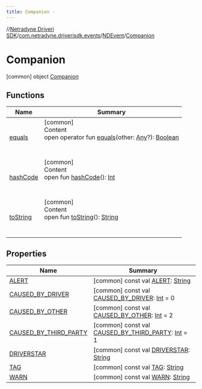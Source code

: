 ```yaml
---
title: Companion -
---
```

//[Netradyne Driveri SDK](../../../index.md)/[com.netradyne.driverisdk.events](../../index.md)/[NDEvent](../index.md)/[Companion](index.md)



# Companion  
 [common] object [Companion](index.md)   


## Functions  
  
|  Name|  Summary| 
|---|---|
| <a name="kotlin/Any/equals/#kotlin.Any?/PointingToDeclaration/"></a>[equals](../../../com.netradyne.driverisdk.video/-n-d-video-a-p-i/index.md#%5Bkotlin%2FAny%2Fequals%2F%23kotlin.Any%3F%2FPointingToDeclaration%2F%5D%2FFunctions%2F-1360578461)| <a name="kotlin/Any/equals/#kotlin.Any?/PointingToDeclaration/"></a>[common]  <br>Content  <br>open operator fun [equals](../../../com.netradyne.driverisdk.video/-n-d-video-a-p-i/index.md#%5Bkotlin%2FAny%2Fequals%2F%23kotlin.Any%3F%2FPointingToDeclaration%2F%5D%2FFunctions%2F-1360578461)(other: [Any](https://kotlinlang.org/api/latest/jvm/stdlib/kotlin/-any/index.html)?): [Boolean](https://kotlinlang.org/api/latest/jvm/stdlib/kotlin/-boolean/index.html)  <br><br><br>
| <a name="kotlin/Any/hashCode/#/PointingToDeclaration/"></a>[hashCode](../../../com.netradyne.driverisdk.video/-n-d-video-a-p-i/index.md#%5Bkotlin%2FAny%2FhashCode%2F%23%2FPointingToDeclaration%2F%5D%2FFunctions%2F-1360578461)| <a name="kotlin/Any/hashCode/#/PointingToDeclaration/"></a>[common]  <br>Content  <br>open fun [hashCode](../../../com.netradyne.driverisdk.video/-n-d-video-a-p-i/index.md#%5Bkotlin%2FAny%2FhashCode%2F%23%2FPointingToDeclaration%2F%5D%2FFunctions%2F-1360578461)(): [Int](https://kotlinlang.org/api/latest/jvm/stdlib/kotlin/-int/index.html)  <br><br><br>
| <a name="kotlin/Any/toString/#/PointingToDeclaration/"></a>[toString](../../../com.netradyne.driverisdk.video/-n-d-video-a-p-i/index.md#%5Bkotlin%2FAny%2FtoString%2F%23%2FPointingToDeclaration%2F%5D%2FFunctions%2F-1360578461)| <a name="kotlin/Any/toString/#/PointingToDeclaration/"></a>[common]  <br>Content  <br>open fun [toString](../../../com.netradyne.driverisdk.video/-n-d-video-a-p-i/index.md#%5Bkotlin%2FAny%2FtoString%2F%23%2FPointingToDeclaration%2F%5D%2FFunctions%2F-1360578461)(): [String](https://kotlinlang.org/api/latest/jvm/stdlib/kotlin/-string/index.html)  <br><br><br>


## Properties  
  
|  Name|  Summary| 
|---|---|
| <a name="com.netradyne.driverisdk.events/NDEvent.Companion/ALERT/#/PointingToDeclaration/"></a>[ALERT](-a-l-e-r-t.md)| <a name="com.netradyne.driverisdk.events/NDEvent.Companion/ALERT/#/PointingToDeclaration/"></a> [common] const val [ALERT](-a-l-e-r-t.md): [String](https://kotlinlang.org/api/latest/jvm/stdlib/kotlin/-string/index.html)   <br>
| <a name="com.netradyne.driverisdk.events/NDEvent.Companion/CAUSED_BY_DRIVER/#/PointingToDeclaration/"></a>[CAUSED_BY_DRIVER](-c-a-u-s-e-d_-b-y_-d-r-i-v-e-r.md)| <a name="com.netradyne.driverisdk.events/NDEvent.Companion/CAUSED_BY_DRIVER/#/PointingToDeclaration/"></a> [common] const val [CAUSED_BY_DRIVER](-c-a-u-s-e-d_-b-y_-d-r-i-v-e-r.md): [Int](https://kotlinlang.org/api/latest/jvm/stdlib/kotlin/-int/index.html) = 0   <br>
| <a name="com.netradyne.driverisdk.events/NDEvent.Companion/CAUSED_BY_OTHER/#/PointingToDeclaration/"></a>[CAUSED_BY_OTHER](-c-a-u-s-e-d_-b-y_-o-t-h-e-r.md)| <a name="com.netradyne.driverisdk.events/NDEvent.Companion/CAUSED_BY_OTHER/#/PointingToDeclaration/"></a> [common] const val [CAUSED_BY_OTHER](-c-a-u-s-e-d_-b-y_-o-t-h-e-r.md): [Int](https://kotlinlang.org/api/latest/jvm/stdlib/kotlin/-int/index.html) = 2   <br>
| <a name="com.netradyne.driverisdk.events/NDEvent.Companion/CAUSED_BY_THIRD_PARTY/#/PointingToDeclaration/"></a>[CAUSED_BY_THIRD_PARTY](-c-a-u-s-e-d_-b-y_-t-h-i-r-d_-p-a-r-t-y.md)| <a name="com.netradyne.driverisdk.events/NDEvent.Companion/CAUSED_BY_THIRD_PARTY/#/PointingToDeclaration/"></a> [common] const val [CAUSED_BY_THIRD_PARTY](-c-a-u-s-e-d_-b-y_-t-h-i-r-d_-p-a-r-t-y.md): [Int](https://kotlinlang.org/api/latest/jvm/stdlib/kotlin/-int/index.html) = 1   <br>
| <a name="com.netradyne.driverisdk.events/NDEvent.Companion/DRIVERSTAR/#/PointingToDeclaration/"></a>[DRIVERSTAR](-d-r-i-v-e-r-s-t-a-r.md)| <a name="com.netradyne.driverisdk.events/NDEvent.Companion/DRIVERSTAR/#/PointingToDeclaration/"></a> [common] const val [DRIVERSTAR](-d-r-i-v-e-r-s-t-a-r.md): [String](https://kotlinlang.org/api/latest/jvm/stdlib/kotlin/-string/index.html)   <br>
| <a name="com.netradyne.driverisdk.events/NDEvent.Companion/TAG/#/PointingToDeclaration/"></a>[TAG](-t-a-g.md)| <a name="com.netradyne.driverisdk.events/NDEvent.Companion/TAG/#/PointingToDeclaration/"></a> [common] const val [TAG](-t-a-g.md): [String](https://kotlinlang.org/api/latest/jvm/stdlib/kotlin/-string/index.html)   <br>
| <a name="com.netradyne.driverisdk.events/NDEvent.Companion/WARN/#/PointingToDeclaration/"></a>[WARN](-w-a-r-n.md)| <a name="com.netradyne.driverisdk.events/NDEvent.Companion/WARN/#/PointingToDeclaration/"></a> [common] const val [WARN](-w-a-r-n.md): [String](https://kotlinlang.org/api/latest/jvm/stdlib/kotlin/-string/index.html)   <br>

